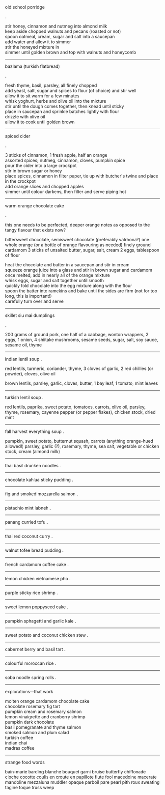 old school porridge

.

stir honey, cinnamon and nutmeg into almond milk  
keep aside chopped walnuts and pecans (roasted or not)  
spoon oatmeal, cream, sugar and salt into a saucepan  
add water and allow it to simmer  
stir the honeyed mixture in  
simmer until golden brown and top with walnuts and honeycomb


---

bazlama (turkish flatbread)

.

fresh thyme, basil, parsley, all finely chopped  
add yeast, salt, sugar and spices to flour (of choice) and stir well  
allow it to sit warm for a few minutes  
whisk yoghurt, herbs and olive oil into the mixture  
stir until the dough comes together, then knead until sticky  
place in saucepan and sprinkle batches lightly with flour  
drizzle with olive oil  
allow it to cook until golden brown  

---

spiced cider

.

3 sticks of cinnamon, 1 fresh apple, half an orange  
assorted spices; nutmeg, cinnamon, cloves, pumpkin spice  
pour the cider into a large crockpot  
stir in brown sugar or honey  
place spices, cinnamon in filter paper, tie up with butcher's twine and place in the crockpot  
add orange slices and chopped apples  
simmer until colour darkens, then filter and serve piping hot  

---

warm orange chocolate cake

.

this one needs to be perfected, deeper orange notes as opposed to the tangy flavour that exists now?  

bittersweet chocolate, semisweet chocolate (preferably valrhona?)
one whole orange (or a bottle of orange flavouring as needed)
finely ground cardamom
3 sticks of unsalted butter, sugar, salt, cream
2 eggs, tablespoon of flour


heat the chocolate and butter in a saucepan and stir in cream  
squeeze orange juice into a glass and stir in brown sugar and cardamom  
once melted, add in nearly all of the orange mixture  
whisk eggs, sugar and salt together until smooth  
quickly fold chocolate into the egg mixture along with the flour  
spoon the batter into ramekins and bake until the sides are firm (not for too long, this is important!)  
carefully turn over and serve


---

skillet siu mai dumplings

.

200 grams of ground pork, one half of a cabbage, wonton wrappers, 2 eggs, 1 onion, 4 shiitake mushrooms, sesame seeds, sugar, salt, soy sauce, sesame oil, thyme

---

indian lentil soup
.

red lentils, turmeric, coriander, thyme, 3 cloves of garlic, 2 red chillies (or powder), cloves, olive oil  
  
brown lentils, parsley, garlic, cloves, butter, 1 bay leaf, 1 tomato, mint leaves


---

turkish lentil soup
.

red lentils, paprika, sweet potato, tomatoes, carrots, olive oil, parsley, thyme, rosemary, cayenne pepper (or pepper flakes), chicken stock, dried mint  

---

fall harvest everything soup
.

pumpkin, sweet potato, butternut squash, carrots (anything orange-hued allowed!) parsley, garlic (?), rosemary, thyme, sea salt, vegetable or chicken stock, cream (almond milk)

---

thai basil drunken noodles
.

---


chocolate kahlua sticky pudding
.

---

fig and smoked mozzarella salmon
.

---

pistachio mint labneh
.

---

panang curried tofu
.

---

thai red coconut curry
.

---

walnut tofee bread pudding
.


---

french cardamom coffee cake
.

---

lemon chicken vietnamese pho
.

---

purple sticky rice shrimp
.

---

sweet lemon poppyseed cake
.

---

pumpkin sphagetti and garlic kale
.

---

sweet potato and coconut chicken stew
.

---

cabernet berry and basil tart
.

---

colourful moroccan rice
.

---

soba noodle spring rolls
.

---

explorations--that work    

molten orange cardamom chocolate cake  
chocolate rosemary fig tart  
pumpkin cream and rosemary salmon  
lemon vinaigrette and cranberry shrimp  
pumpkin dark chocolate  
basil pomegranate and thyme salmon  
smoked salmon and plum salad  
turkish coffee  
indian chai  
madras coffee  

---

strange food words   

bain-marie
barding
blanche
bouquet garni
bruise
butterfly
chiffonade
cloche
cocotte
coulis
en croute
en papillote
flute
fool
macedoine
macerate
mandoline
mezzaluna
muddler
opaque
parboil
pare
pearl
pith
roux
sweating
tagine
toque
truss
weep


